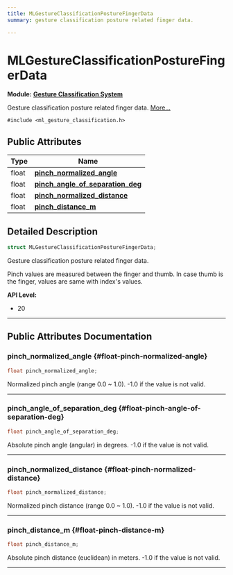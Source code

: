 ```yaml
---
title: MLGestureClassificationPostureFingerData
summary: gesture classification posture related finger data. 

---
```


# MLGestureClassificationPostureFingerData

**Module:** **[Gesture Classification System](/versioned_docs/version-14-Jun-2023/api-ref/api/Modules/group___gesture_classification/group___gesture_classification.md)**



Gesture classification posture related finger data.  [More...](#detailed-description)


`#include <ml_gesture_classification.h>`

## Public Attributes

| Type           | Name           |
| -------------- | -------------- |
| float | **[pinch_normalized_angle](/versioned_docs/version-14-Jun-2023/api-ref/api/Modules/group___gesture_classification/struct_m_l_gesture_classification_posture_finger_data.md#float-pinch-normalized-angle)**  |
| float | **[pinch_angle_of_separation_deg](/versioned_docs/version-14-Jun-2023/api-ref/api/Modules/group___gesture_classification/struct_m_l_gesture_classification_posture_finger_data.md#float-pinch-angle-of-separation-deg)**  |
| float | **[pinch_normalized_distance](/versioned_docs/version-14-Jun-2023/api-ref/api/Modules/group___gesture_classification/struct_m_l_gesture_classification_posture_finger_data.md#float-pinch-normalized-distance)**  |
| float | **[pinch_distance_m](/versioned_docs/version-14-Jun-2023/api-ref/api/Modules/group___gesture_classification/struct_m_l_gesture_classification_posture_finger_data.md#float-pinch-distance-m)**  |

## Detailed Description

```cpp
struct MLGestureClassificationPostureFingerData;
```

Gesture classification posture related finger data. 

Pinch values are measured between the finger and thumb. In case thumb is the finger, values are same with index's values.




**API Level:**
  * 20




-----------
## Public Attributes Documentation

### pinch_normalized_angle {#float-pinch-normalized-angle}

```cpp
float pinch_normalized_angle;
```


Normalized pinch angle (range 0.0 ~ 1.0). -1.0 if the value is not valid. 





-----------

### pinch_angle_of_separation_deg {#float-pinch-angle-of-separation-deg}

```cpp
float pinch_angle_of_separation_deg;
```


Absolute pinch angle (angular) in degrees. -1.0 if the value is not valid. 





-----------

### pinch_normalized_distance {#float-pinch-normalized-distance}

```cpp
float pinch_normalized_distance;
```


Normalized pinch distance (range 0.0 ~ 1.0). -1.0 if the value is not valid. 





-----------

### pinch_distance_m {#float-pinch-distance-m}

```cpp
float pinch_distance_m;
```


Absolute pinch distance (euclidean) in meters. -1.0 if the value is not valid. 





-----------


